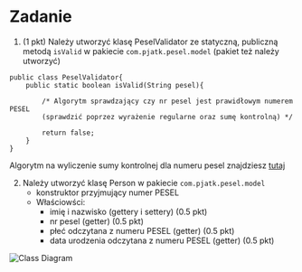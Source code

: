 # Zadanie

1. (1 pkt) Należy utworzyć klasę PeselValidator ze statyczną, publiczną metodą ```isValid``` w pakiecie ```com.pjatk.pesel.model``` (pakiet też należy utworzyć)
```
public class PeselValidator{
    public static boolean isValid(String pesel){
        
        /* Algorytm sprawdzający czy nr pesel jest prawidłowym numerem PESEL 
        (sprawdzić poprzez wyrażenie regularne oraz sumę kontrolną) */
        
        return false;
    }
}
```
Algorytm na wyliczenie sumy kontrolnej dla numeru pesel znajdziesz [tutaj](https://obywatel.gov.pl/pl/dokumenty-i-dane-osobowe/czym-jest-numer-pesel)

2. Należy utworzyć klasę Person w pakiecie ```com.pjatk.pesel.model```
    * konstruktor przyjmujący numer PESEL
    * Właściowści:
        + imię i nazwisko (gettery i settery) (0.5 pkt)
        + nr pesel (getter) (0.5 pkt)
        + płeć odczytana z numeru PESEL (getter) (0.5 pkt)
        + data urodzenia odczytana z numeru PESEL (getter) (0.5 pkt)

![Class Diagram](http://www.plantuml.com/plantuml/proxy?src=https://raw.githubusercontent.com/PJMPR/lab04-introduction-to-properties/main/UML/diagram1.puml)


